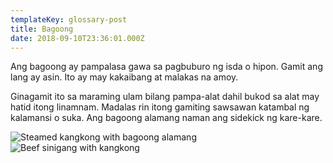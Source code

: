 ```yaml
---
templateKey: glossary-post
title: Bagoong
date: 2018-09-10T23:36:01.000Z
---
```


Ang bagoong ay pampalasa gawa sa pagbuburo ng isda o hipon. Gamit ang lang ay asin. Ito ay may kakaibang at malakas na amoy.

Ginagamit ito sa maraming ulam bilang pampa-alat dahil bukod sa alat may hatid itong linamnam. Madalas rin itong gamiting sawsawan katambal ng kalamansi o suka. Ang bagoong alamang naman ang sidekick ng kare-kare.

![Steamed kangkong with bagoong alamang](/steamed-kangkong-bagoong-alamang.jpg)
![Beef sinigang with kangkong](/sinigang-baka-kangkong.jpg)
